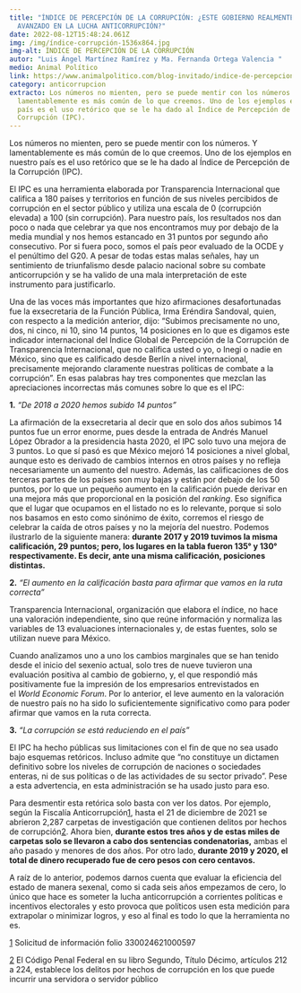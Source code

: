 ```yaml
---
title: "ÍNDICE DE PERCEPCIÓN DE LA CORRUPCIÓN: ¿ESTE GOBIERNO REALMENTE HA
  AVANZADO EN LA LUCHA ANTICORRUPCIÓN?"
date: 2022-08-12T15:48:24.061Z
img: /img/índice-corrupción-1536x864.jpg
img-alt: ÍNDICE DE PERCEPCIÓN DE LA CORRUPCIÓN
autor: "Luis Ángel Martínez Ramírez y Ma. Fernanda Ortega Valencia "
medio: Animal Político
link: https://www.animalpolitico.com/blog-invitado/indice-de-percepcion-de-la-corrupcion-este-gobierno-ha-avanzado-en-la-lucha-anticorrupcion/
category: anticorrupcion
extracto: Los números no mienten, pero se puede mentir con los números. Y
  lamentablemente es más común de lo que creemos. Uno de los ejemplos en nuestro
  país es el uso retórico que se le ha dado al Índice de Percepción de la
  Corrupción (IPC).
---
```

<!--StartFragment-->

Los números no mienten, pero se puede mentir con los números. Y lamentablemente es más común de lo que creemos. Uno de los ejemplos en nuestro país es el uso retórico que se le ha dado al Índice de Percepción de la Corrupción (IPC).

El IPC es una herramienta elaborada por Transparencia Internacional que califica a 180 países y territorios en función de sus niveles percibidos de corrupción en el sector público y utiliza una escala de 0 (corrupción elevada) a 100 (sin corrupción). Para nuestro país, los resultados nos dan poco o nada que celebrar ya que nos encontramos muy por debajo de la media mundial y nos hemos estancado en 31 puntos por segundo año consecutivo. Por si fuera poco, somos el país peor evaluado de la OCDE y el penúltimo del G20. A pesar de todas estas malas señales, hay un sentimiento de triunfalismo desde palacio nacional sobre su combate anticorrupción y se ha valido de una mala interpretación de este instrumento para justificarlo.

Una de las voces más importantes que hizo afirmaciones desafortunadas fue la exsecretaria de la Función Pública, Irma Eréndira Sandoval, quien, con respecto a la medición anterior, dijo: “Subimos precisamente no uno, dos, ni cinco, ni 10, sino 14 puntos, 14 posiciones en lo que es digamos este indicador internacional del Índice Global de Percepción de la Corrupción de Transparencia Internacional, que no califica usted o yo, o Inegi o nadie en México, sino que es calificado desde Berlín a nivel internacional, precisamente mejorando claramente nuestras políticas de combate a la corrupción”. En esas palabras hay tres componentes que mezclan las apreciaciones incorrectas más comunes sobre lo que es el IPC:

**1.** *“De 2018 a 2020 hemos subido 14 puntos”*

La afirmación de la exsecretaria al decir que en solo dos años subimos 14 puntos fue un error enorme, pues desde la entrada de Andrés Manuel López Obrador a la presidencia hasta 2020, el IPC solo tuvo una mejora de 3 puntos. Lo que sí pasó es que México mejoró 14 posiciones a nivel global, aunque esto es derivado de cambios internos en otros países y no refleja necesariamente un aumento del nuestro. Además, las calificaciones de dos terceras partes de los países son muy bajas y están por debajo de los 50 puntos, por lo que un pequeño aumento en la calificación puede derivar en una mejora más que proporcional en la posición del *ranking*. Eso significa que el lugar que ocupamos en el listado no es lo relevante, porque si solo nos basamos en esto como sinónimo de éxito, corremos el riesgo de celebrar la caída de otros países y no la mejoría del nuestro. Podemos ilustrarlo de la siguiente manera: **durante 2017 y 2019 tuvimos la misma calificación, 29 puntos; pero, los lugares en la tabla fueron 135° y 130° respectivamente. Es decir, ante una misma calificación, posiciones distintas.**

**2.** *“El aumento en la calificación basta para afirmar que vamos en la ruta correcta”*

Transparencia Internacional, organización que elabora el índice, no hace una valoración independiente, sino que reúne información y normaliza las variables de 13 evaluaciones internacionales y, de estas fuentes, solo se utilizan nueve para México.

Cuando analizamos uno a uno los cambios marginales que se han tenido desde el inicio del sexenio actual, solo tres de nueve tuvieron una evaluación positiva al cambio de gobierno, y, el que respondió más positivamente fue la impresión de los empresarios entrevistados en el *World Economic Forum*. Por lo anterior, el leve aumento en la valoración de nuestro país no ha sido lo suficientemente significativo como para poder afirmar que vamos en la ruta correcta.

**3.** *“La corrupción se está reduciendo en el país”*

El IPC ha hecho públicas sus limitaciones con el fin de que no sea usado bajo esquemas retóricos. Incluso admite que “no constituye un dictamen definitivo sobre los niveles de corrupción de naciones o sociedades enteras, ni de sus políticas o de las actividades de su sector privado”. Pese a esta advertencia, en esta administración se ha usado justo para eso.

Para desmentir esta retórica solo basta con ver los datos. Por ejemplo, según la Fiscalía Anticorrupción[1](https://www.animalpolitico.com/blog-invitado/indice-de-percepcion-de-la-corrupcion-este-gobierno-ha-avanzado-en-la-lucha-anticorrupcion/#_ftn1), hasta el 21 de diciembre de 2021 se abrieron 2,287 carpetas de investigación que contienen delitos por hechos de corrupción[2](https://www.animalpolitico.com/blog-invitado/indice-de-percepcion-de-la-corrupcion-este-gobierno-ha-avanzado-en-la-lucha-anticorrupcion/#_ftn2). Ahora bien, **durante estos tres años y de estas miles de carpetas solo se llevaron a cabo dos sentencias condenatorias,** ambas el año pasado y menores de dos años. Por otro lado, **durante 2019 y 2020, el total de dinero recuperado fue de cero pesos con cero centavos.**

A raíz de lo anterior, podemos darnos cuenta que evaluar la eficiencia del estado de manera sexenal, como si cada seis años empezamos de cero, lo único que hace es someter la lucha anticorrupción a corrientes políticas e incentivos electorales y esto provoca que políticos usen esta medición para extrapolar o minimizar logros, y eso al final es todo lo que la herramienta no es.

[1](https://www.animalpolitico.com/blog-invitado/indice-de-percepcion-de-la-corrupcion-este-gobierno-ha-avanzado-en-la-lucha-anticorrupcion/#_ftnref1) Solicitud de información folio 330024621000597

[2](https://www.animalpolitico.com/blog-invitado/indice-de-percepcion-de-la-corrupcion-este-gobierno-ha-avanzado-en-la-lucha-anticorrupcion/#_ftnref2) El Código Penal Federal en su libro Segundo, Título Décimo, artículos 212 a 224, establece los delitos por hechos de corrupción en los que puede incurrir una servidora o servidor público

<!--EndFragment-->
